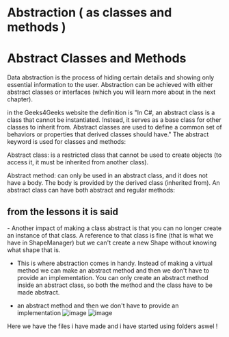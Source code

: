 # Abstraction ( as classes and methods )

<h1>Abstract Classes and Methods</h1>
Data abstraction is the process of hiding certain details and showing only essential information to the user.
Abstraction can be achieved with either abstract classes or interfaces (which you will learn more about in the next chapter).

in the Geeks4Geeks website the definition is "In C#, an abstract class is a class that cannot be instantiated. Instead, it serves as a base class for other classes to inherit from. Abstract classes are used to define a common set of behaviors or properties that derived classes should have."
The abstract keyword is used for classes and methods:

Abstract class: is a restricted class that cannot be used to create objects (to access it, it must be inherited from another class).

Abstract method: can only be used in an abstract class, and it does not have a body. The body is provided by the derived class (inherited from).
An abstract class can have both abstract and regular methods:


<h2>from the lessons it is said</h2>
- Another impact of making a class abstract is that you can no longer create an instance of that class. A reference to that class is fine (that is what we have in ShapeManager) but we can't create a new Shape without knowing what shape that is. 

- This is where abstraction comes in handy. Instead of making a virtual method we can make an abstract method and then we don't have to provide an implementation. You can only create an abstract method inside an abstract class, so both the method and the class have to be made abstract.

- an abstract method and then we don't have to provide an implementation
![image](https://github.com/DanialPersian/AbstractionC-/assets/146435665/995d58df-12c8-4994-b6c9-c8f1ec3e6b38) ![image](https://github.com/DanialPersian/AbstractionC-/assets/146435665/6f710c81-9f2d-46bd-a2c0-5356db29852f)

Here we have the files i have made and i have started using folders aswel !

